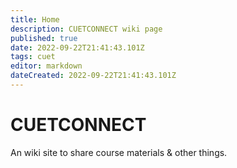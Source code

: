 ```yaml
---
title: Home
description: CUETCONNECT wiki page
published: true
date: 2022-09-22T21:41:43.101Z
tags: cuet
editor: markdown
dateCreated: 2022-09-22T21:41:43.101Z
---
```


# CUETCONNECT

An wiki site to share course materials & other things.